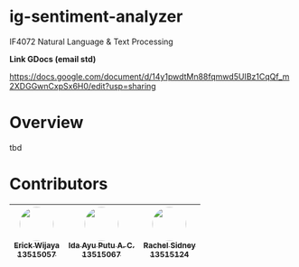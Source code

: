 # ig-sentiment-analyzer
IF4072 Natural Language &amp; Text Processing

**Link GDocs (email std)**

https://docs.google.com/document/d/14y1pwdtMn88fqmwd5UIBz1CqQf_m2XDGGwnCxpSx6H0/edit?usp=sharing

# Overview
tbd

# Contributors
| [<img src="https://avatars0.githubusercontent.com/u/20073050?s=400&u=881e4c44f50167fb8b447e608d8234d9adf369df&v=4" width=60px style="border-radius: 50%;"><br /><sub>Erick Wijaya<br />13515057</sub>](https://github.com/wijayaerick) | [<img src="https://avatars3.githubusercontent.com/u/23205777?s=400&v=4" width=60px style="border-radius: 50%;"><br /><sub>Ida Ayu Putu A. C.<br />13515067</sub>](https://github.com/dayuari) | [<img src="https://avatars3.githubusercontent.com/u/23205761?s=400&v=4" width=60px style="border-radius: 50%;"><br /><sub>Rachel Sidney<br />13515124</sub>](https://github.com/crahels) |
| :---: | :---: | :---: |
